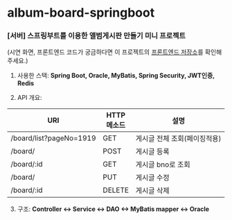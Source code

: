 # album-board-springboot
### [서버] 스프링부트를 이용한 앨범게시판 만들기 미니 프로젝트

(시연 화면, 프론트엔드 코드가 궁금하다면 이 프로젝트의 [프론트엔드 저장소](https://github.com/heejaykong/album-board-vue)를 확인해 주세요.)

1. 사용한 스택: **Spring Boot, Oracle, MyBatis, Spring Security, JWT인증, Redis**

2. API 개요:
<table>
  <thead>
    <tr>
      <th>URI</th>
      <th>HTTP<br/>메소드</th>
      <th>설명</th>
    </tr>
  </thead>
  <tbody>
    <tr>
      <td>/board/list?pageNo=1919</td>
      <td>GET</td>
      <td>게시글 전체 조회(페이징적용)</td>
    </tr>
    <tr>
      <td>/board/</td>
      <td>POST</td>
      <td>게시글 등록</td>
    </tr>
    <tr>
      <td>/board/:id</td>
      <td>GET</td>
      <td>게시글 bno로 조회</td>
    </tr>
    <tr>
      <td>/board/</td>
      <td>PUT</td>
      <td>게시글 수정</td>
    </tr>
    <tr>
      <td>/board/:id</td>
      <td>DELETE</td>
      <td>게시글 삭제</td>
    </tr>
  </tbody>
</table>

3. 구조: **Controller <-> Service <-> DAO <-> MyBatis mapper <-> Oracle**
